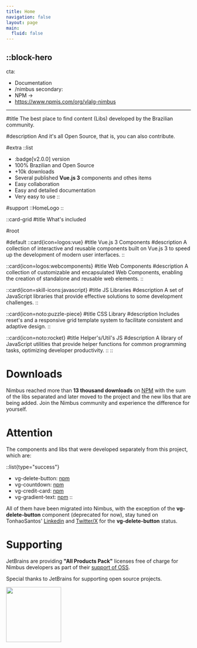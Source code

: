```yaml
---
title: Home
navigation: false
layout: page
main:
  fluid: false
---
```


::block-hero
---
cta:
  - Documentation
  - /nimbus
secondary:
  - NPM →
  - https://www.npmjs.com/org/vlalg-nimbus
---

#title
The best place to find content (Libs) developed by the Brazilian community.

#description
And it's all Open Source, that is, you can also contribute.

#extra
  ::list
  - :badge[v2.0.0] version
  - 100% Brazilian and Open Source
  - +10k downloads
  - Several published **Vue.js 3** components and othes items
  - Easy collaboration
  - Easy and detailed documentation
  - Very easy to use
  ::

#support
  ::HomeLogo
::

::card-grid
#title
What's included

#root

#default
  ::card{icon=logos:vue}
  #title
  Vue.js 3 Components
  #description
  A collection of interactive and reusable components built on Vue.js 3 to speed up the development of modern user interfaces.
  ::

  ::card{icon=logos:webcomponents}
  #title
  Web Components
  #description
  A collection of customizable and encapsulated Web Components, enabling the creation of standalone and reusable web elements.
  ::

  ::card{icon=skill-icons:javascript}
  #title
  JS Libraries
  #description
  A set of JavaScript libraries that provide effective solutions to some development challenges.
  ::

  ::card{icon=noto:puzzle-piece}
  #title
  CSS Library
  #description
  Includes reset's and a responsive grid template system to facilitate consistent and adaptive design.
  ::

  ::card{icon=noto:rocket}
  #title
  Helper's/Util's JS
  #description
  A library of JavaScript utilities that provide helper functions for common programming tasks, optimizing developer productivity.
  ::
::

# Downloads

Nimbus reached more than **13 thousand downloads** on [NPM](https://www.npmjs.com/org/vlalg-nimbus) with the sum of the libs separated and later moved to the project and the new libs that are being added. Join the Nimbus community and experience the difference for yourself.

<margin-content size="75"></margin-content>

# Attention

The components and libs that were developed separately from this project, which are:

::list{type="success"}
- vg-delete-button: [npm](https://www.npmjs.com/package/@vemlavaraloucagamers/vg-delete-button)
- vg-countdown: [npm](https://www.npmjs.com/package/@vemlavaraloucagamers/vg-countdown)
- vg-credit-card: [npm](https://www.npmjs.com/package/@vemlavaraloucagamers/vg-credit-card)
- vg-gradient-text: [npm](https://www.npmjs.com/package/@vemlavaraloucagamers/vg-text)
::

All of them have been migrated into Nimbus, with the exception of the **vg-delete-button** component (deprecated for now), stay tuned on TonhaoSantos' [Linkedin](https://www.linkedin.com/in/tonhaosantos/) and [Twitter/X](https://twitter.com/SantosTonhao) for the **vg-delete-button** status.

<margin-content size="75"></margin-content>

# Supporting

JetBrains are providing **"All Products Pack"** licenses free of charge for Nimbus developers as part of their <a href="https://jb.gg/OpenSourceSupport" target="_blank">support of OSS</a>.

Special thanks to JetBrains for supporting open source projects.

<a href="https://jb.gg/OpenSourceSupport" target="_blank">
  <img src="/jb_beam.png" style="width: 150px">
</a>

<margin-content size="75"></margin-content>
